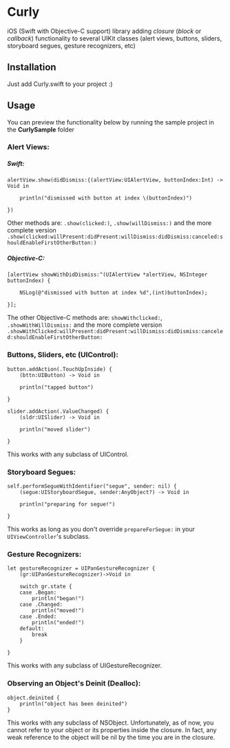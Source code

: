 Curly
=====

iOS (Swift with Objective-C support) library adding *closure* (*block* or *callback*) functionality to several UIKit classes (alert views, buttons, sliders, storyboard segues, gesture recognizers, etc)

Installation
------------

Just add Curly.swift to your project :)

Usage
-----

You can preview the functionality below by running the sample project in the **CurlySample** folder

### Alert Views: ###

##### Swift: #####
```
alertView.show(didDismiss:{(alertView:UIAlertView, buttonIndex:Int) -> Void in

    println("dismissed with button at index \(buttonIndex)")
            
})
```
Other methods are: `.show(clicked:)`, `.show(willDismiss:)` and the more complete version `.show(clicked:willPresent:didPresent:willDismiss:didDismiss:canceled:shouldEnableFirstOtherButton:)`

##### Objective-C: #####
```
[alertView showWithDidDismiss:^(UIAlertView *alertView, NSInteger buttonIndex) {

    NSLog(@"dismissed with button at index %d",(int)buttonIndex);
    
}];
```

The other Objective-C methods are: `showWithclicked:`, `.showWithWillDismiss:` and the more complete version `.showWithClicked:willPresent:didPresent:willDismiss:didDismiss:canceled:shouldEnableFirstOtherButton:`

### Buttons, Sliders, etc (UIControl): ###

```
button.addAction(.TouchUpInside) {
    (bttn:UIButton) -> Void in
    
    println("tapped button")
            
}
```

```
slider.addAction(.ValueChanged) {
    (sldr:UISlider) -> Void in
    
    println("moved slider")
            
}
```


This works with any subclass of UIControl.

### Storyboard Segues: ###

```
self.performSegueWithIdentifier("segue", sender: nil) {
    (segue:UIStoryboardSegue, sender:AnyObject?) -> Void in
            
    println("preparing for segue!")
            
}
```

This works as long as you don't override `prepareForSegue:` in your `UIViewController`'s subclass.

### Gesture Recognizers: ###

```
let gestureRecognizer = UIPanGestureRecognizer {
    (gr:UIPanGestureRecognizer)->Void in
                
    switch gr.state {
    case .Began:
        println("began!")
    case .Changed:
        println("moved!")
    case .Ended:
        println("ended!")
    default:
        break
    }
    
}
```
This works with any subclass of UIGestureRecognizer.

### Observing an Object's Deinit (Dealloc): ###

```
object.deinited {
    println("object has been deinited")
}
```

This works with any subclass of NSObject. Unfortunately, as of now, you cannot refer to your object or its properties inside the closure. In fact, any weak reference to the object will be nil by the time you are in the closure.

